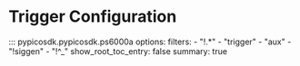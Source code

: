 # Trigger Configuration

::: pypicosdk.pypicosdk.ps6000a
    options:
        filters:
        - "!.*"
        - "trigger"
        - "aux"
        - "!siggen"
        - "!^_"
        show_root_toc_entry: false
        summary: true